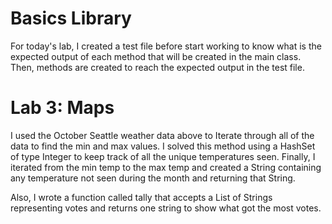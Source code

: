 # Basics Library 

For today's lab, I created a test file before start working to know what is the expected output of each method that will be created in the main class.
Then, methods are created to reach the expected output in the test file.


# Lab 3: Maps

I used the October Seattle weather data above to Iterate through all of the data to find the min and max values. I solved this method using a HashSet of type Integer to keep track of all the unique temperatures seen. 
Finally, I iterated from the min temp to the max temp and created a String containing any temperature not seen during the month and returning that String.

Also, I wrote a function called tally that accepts a List of Strings representing votes and returns one string to show what got the most votes.